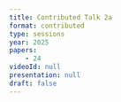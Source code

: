 ```yaml
---
title: Contributed Talk 2a
format: contributed
type: sessions
year: 2025
papers:
    - 24
videoId: null
presentation: null
draft: false
---
```

